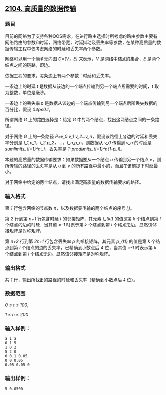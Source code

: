 ## [2104. 高质量的数据传输](https://www.acwing.com/problem/content/2106/)

### 题目

目前的网络为了支持各种QOS需求，在进行路由选择时所考虑的路由参数主要有网络路由的参数和时延，网络带宽，时延抖动及丢失率等参数，在某种高质量的数据传输工程中仅考虑网络的时延和丢失率两个参数。

网络可以用一个简单无向图 *G=(V，E)* 来表示，*V* 是网络中结点的集合，*E* 是两个结点之间的链路，即边。

依据工程的要求，每条边上有两个参数：时延和丢失率。

一条边上的时延 *t* 是数据从该边的一个端点传输到另一个端点所需要的时间，*t* 取为整数，单位是毫秒。

一条边上的丢失率 *p* 是数据从该边的一个端点传输到另一个端点后所丢失数据的百分比，假设 *0≤p≤0.1*。

所谓网络 *G* 上的路由选择是：给定 *G* 中的两个结点，找出这两结点之间的一条路径。

对于网络 *G* 上的一条路径 *P=v_0 v_1 v_2…v_n*，假设该路径上各边的时延和丢失率分别是 *t_1,p_1，t_2,p_2，…，t_n,p_n*，则数据从 *v_0* 传输到 *v_n* 的时延是 *sumlimits_{i=1}^nt_i*，丢失率是 *1-prodlimits_{i=1}^n(1-p_i)*。

本题的高质量的数据传输要求：如果数据要从一个结点 *u* 传输到另一个结点 *v*，则所传输的路径的丢失率是从 *u* 到 *v* 的所有路径中最小的，而且在该前提下时延最小。

对于网络中给定的两个结点，请找出满足高质量的数据传输要求的路径。

### 输入格式

第 *1* 行包含网络的节点数 *n*，以及数据要传输的两个结点的序号 *i,j*。

第 *2* 行到第 *n+1* 行包含时延 *t* 的邻接矩阵，其元素 *t_{kl}* 的值是第 *k* 个结点到第 *l* 个结点的边的时延，当其值 *=-1* 时表示第 *k* 个结点到第 *l* 个结点无边。显然该邻接矩阵是对称矩阵。

第 *n+2* 行到第 *2n+1* 行包含丢失率 *p* 的邻接矩阵，其元素 *p_{kl}* 的值是第 *k* 个结点到第 *l* 个结点的边的丢失率，已精确到小数点后 *4* 位，当其值 *=-1* 时表示第 *k* 个结点到第 *l* 个结点无边。显然该邻接矩阵是对称矩阵。

### 输出格式

共 *1* 行，输出所找出的路径的时延和丢失率（精确到小数点后 *4* 位）。

### 数据范围

*0 ≤ t ≤ 100*,

*1 ≤ n ≤ 200*

### 输入样例：

```
3 1 3
0 1 5
1 0 2
5 2 0
0 0.1 0.05
0 0 0.05
0.05 0.05 0
```

### 输出样例：

```
5 0.0500
```
